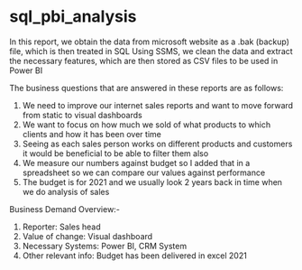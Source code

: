 # sql_pbi_analysis

In this report, we obtain the data from microsoft website as a .bak (backup) file, which is then treated in SQL
Using SSMS, we clean the data and extract the necessary features, which are then stored as CSV files to be used in Power BI

The business questions that are answered in these reports are as follows:
1.	We need to improve our internet sales reports and want to move forward from static to visual dashboards
2.	We want to focus on how much we sold of what products to which clients and how it has been over time
3.	Seeing as each sales person works on different products and customers it would be beneficial to be able to filter them also
4.	We measure our numbers against budget so I added that in a spreadsheet so we can compare our values against performance
5.	The budget is for 2021 and we usually look 2 years back in time when we do analysis of sales

Business Demand Overview:-
1.	Reporter: Sales head
2.	Value of change: Visual dashboard
3.	Necessary Systems: Power BI, CRM System
4.	Other relevant info: Budget has been delivered in excel 2021


